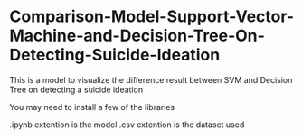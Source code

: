 # Comparison-Model-Support-Vector-Machine-and-Decision-Tree-On-Detecting-Suicide-Ideation
This is a model to visualize the difference result between SVM and Decision Tree on detecting a suicide ideation

You may need to install a few of the libraries

.ipynb extention is the model
.csv extention is the dataset used
